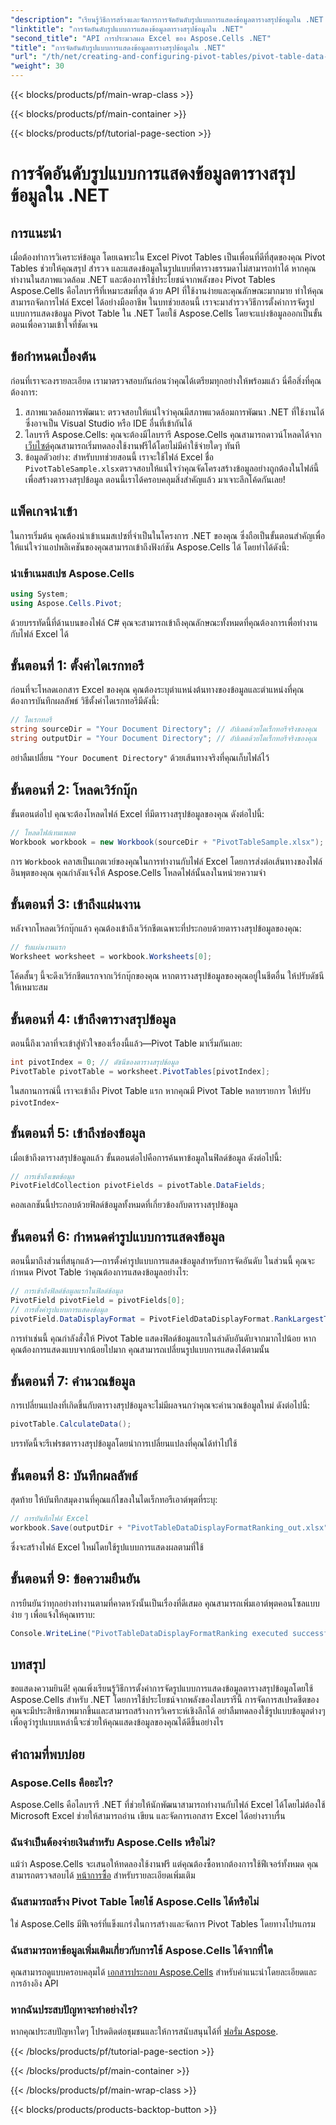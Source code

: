 ```yaml
---
"description": "เรียนรู้วิธีการสร้างและจัดการการจัดอันดับรูปแบบการแสดงข้อมูลตารางสรุปข้อมูลใน .NET โดยใช้ Aspose.Cells ด้วยคู่มือทีละขั้นตอนนี้"
"linktitle": "การจัดอันดับรูปแบบการแสดงข้อมูลตารางสรุปข้อมูลใน .NET"
"second_title": "API การประมวลผล Excel ของ Aspose.Cells .NET"
"title": "การจัดอันดับรูปแบบการแสดงข้อมูลตารางสรุปข้อมูลใน .NET"
"url": "/th/net/creating-and-configuring-pivot-tables/pivot-table-data-display-format-ranking/"
"weight": 30
---
```


{{< blocks/products/pf/main-wrap-class >}}

{{< blocks/products/pf/main-container >}}

{{< blocks/products/pf/tutorial-page-section >}}

# การจัดอันดับรูปแบบการแสดงข้อมูลตารางสรุปข้อมูลใน .NET

## การแนะนำ
เมื่อต้องทำการวิเคราะห์ข้อมูล โดยเฉพาะใน Excel Pivot Tables เป็นเพื่อนที่ดีที่สุดของคุณ Pivot Tables ช่วยให้คุณสรุป สำรวจ และแสดงข้อมูลในรูปแบบที่ตารางธรรมดาไม่สามารถทำได้ หากคุณทำงานในสภาพแวดล้อม .NET และต้องการใช้ประโยชน์จากพลังของ Pivot Tables Aspose.Cells คือไลบรารีที่เหมาะสมที่สุด ด้วย API ที่ใช้งานง่ายและคุณลักษณะมากมาย ทำให้คุณสามารถจัดการไฟล์ Excel ได้อย่างมืออาชีพ ในบทช่วยสอนนี้ เราจะมาสำรวจวิธีการตั้งค่าการจัดรูปแบบการแสดงข้อมูล Pivot Table ใน .NET โดยใช้ Aspose.Cells โดยจะแบ่งข้อมูลออกเป็นขั้นตอนเพื่อความเข้าใจที่ชัดเจน
## ข้อกำหนดเบื้องต้น
ก่อนที่เราจะลงรายละเอียด เรามาตรวจสอบกันก่อนว่าคุณได้เตรียมทุกอย่างให้พร้อมแล้ว นี่คือสิ่งที่คุณต้องการ:
1. สภาพแวดล้อมการพัฒนา: ตรวจสอบให้แน่ใจว่าคุณมีสภาพแวดล้อมการพัฒนา .NET ที่ใช้งานได้ ซึ่งอาจเป็น Visual Studio หรือ IDE อื่นที่เข้ากันได้
2. ไลบรารี Aspose.Cells: คุณจะต้องมีไลบรารี Aspose.Cells คุณสามารถดาวน์โหลดได้จาก [เว็บไซต์](https://releases.aspose.com/cells/net/)คุณสามารถเริ่มทดลองใช้งานฟรีได้โดยไม่มีค่าใช้จ่ายใดๆ ทันที
3. ข้อมูลตัวอย่าง: สำหรับบทช่วยสอนนี้ เราจะใช้ไฟล์ Excel ชื่อ `PivotTableSample.xlsx`ตรวจสอบให้แน่ใจว่าคุณจัดโครงสร้างข้อมูลอย่างถูกต้องในไฟล์นี้เพื่อสร้างตารางสรุปข้อมูล
ตอนนี้เราได้ครอบคลุมสิ่งสำคัญแล้ว มาเจาะลึกโค้ดกันเลย!
## แพ็คเกจนำเข้า
ในการเริ่มต้น คุณต้องนำเข้าเนมสเปซที่จำเป็นในโครงการ .NET ของคุณ ซึ่งถือเป็นขั้นตอนสำคัญเพื่อให้แน่ใจว่าแอปพลิเคชันของคุณสามารถเข้าถึงฟังก์ชัน Aspose.Cells ได้ โดยทำได้ดังนี้:
### นำเข้าเนมสเปซ Aspose.Cells
```csharp
using System;
using Aspose.Cells.Pivot;
```
ด้วยบรรทัดนี้ที่ด้านบนของไฟล์ C# คุณจะสามารถเข้าถึงคุณลักษณะทั้งหมดที่คุณต้องการเพื่อทำงานกับไฟล์ Excel ได้
## ขั้นตอนที่ 1: ตั้งค่าไดเรกทอรี
ก่อนที่จะโหลดเอกสาร Excel ของคุณ คุณต้องระบุตำแหน่งต้นทางของข้อมูลและตำแหน่งที่คุณต้องการบันทึกผลลัพธ์ วิธีตั้งค่าไดเรกทอรีมีดังนี้:
```csharp
// ไดเรกทอรี
string sourceDir = "Your Document Directory"; // อัปเดตด้วยไดเร็กทอรีจริงของคุณ
string outputDir = "Your Document Directory"; // อัปเดตด้วยไดเร็กทอรีจริงของคุณ
```
อย่าลืมเปลี่ยน `"Your Document Directory"` ด้วยเส้นทางจริงที่คุณเก็บไฟล์ไว้
## ขั้นตอนที่ 2: โหลดเวิร์กบุ๊ก
ขั้นตอนต่อไป คุณจะต้องโหลดไฟล์ Excel ที่มีตารางสรุปข้อมูลของคุณ ดังต่อไปนี้:
```csharp
// โหลดไฟล์เทมเพลต
Workbook workbook = new Workbook(sourceDir + "PivotTableSample.xlsx");
```
การ `Workbook` คลาสเป็นเกตเวย์ของคุณในการทำงานกับไฟล์ Excel โดยการส่งต่อเส้นทางของไฟล์อินพุตของคุณ คุณกำลังแจ้งให้ Aspose.Cells โหลดไฟล์นั้นลงในหน่วยความจำ
## ขั้นตอนที่ 3: เข้าถึงแผ่นงาน
หลังจากโหลดเวิร์กบุ๊กแล้ว คุณต้องเข้าถึงเวิร์กชีตเฉพาะที่ประกอบด้วยตารางสรุปข้อมูลของคุณ:
```csharp
// รับแผ่นงานแรก
Worksheet worksheet = workbook.Worksheets[0];
```
โค้ดสั้นๆ นี้จะดึงเวิร์กชีตแรกจากเวิร์กบุ๊กของคุณ หากตารางสรุปข้อมูลของคุณอยู่ในชีตอื่น ให้ปรับดัชนีให้เหมาะสม
## ขั้นตอนที่ 4: เข้าถึงตารางสรุปข้อมูล
ตอนนี้ถึงเวลาที่จะเข้าสู่หัวใจของเรื่องนี้แล้ว—Pivot Table มาเริ่มกันเลย:
```csharp
int pivotIndex = 0; // ดัชนีของตารางสรุปข้อมูล
PivotTable pivotTable = worksheet.PivotTables[pivotIndex];
```
ในสถานการณ์นี้ เราจะเข้าถึง Pivot Table แรก หากคุณมี Pivot Table หลายรายการ ให้ปรับ `pivotIndex`-
## ขั้นตอนที่ 5: เข้าถึงช่องข้อมูล
เมื่อเข้าถึงตารางสรุปข้อมูลแล้ว ขั้นตอนต่อไปคือการค้นหาข้อมูลในฟิลด์ข้อมูล ดังต่อไปนี้:
```csharp
// การเข้าถึงเขตข้อมูล
PivotFieldCollection pivotFields = pivotTable.DataFields;
```
คอลเลกชันนี้ประกอบด้วยฟิลด์ข้อมูลทั้งหมดที่เกี่ยวข้องกับตารางสรุปข้อมูล
## ขั้นตอนที่ 6: กำหนดค่ารูปแบบการแสดงข้อมูล
ตอนนี้มาถึงส่วนที่สนุกแล้ว—การตั้งค่ารูปแบบการแสดงข้อมูลสำหรับการจัดอันดับ ในส่วนนี้ คุณจะกำหนด Pivot Table ว่าคุณต้องการแสดงข้อมูลอย่างไร:
```csharp
// การเข้าถึงฟิลด์ข้อมูลแรกในฟิลด์ข้อมูล
PivotField pivotField = pivotFields[0];
// การตั้งค่ารูปแบบการแสดงข้อมูล
pivotField.DataDisplayFormat = PivotFieldDataDisplayFormat.RankLargestToSmallest;
```
การทำเช่นนี้ คุณกำลังสั่งให้ Pivot Table แสดงฟิลด์ข้อมูลแรกในลำดับอันดับจากมากไปน้อย หากคุณต้องการแสดงแบบจากน้อยไปมาก คุณสามารถเปลี่ยนรูปแบบการแสดงได้ตามนั้น
## ขั้นตอนที่ 7: คำนวณข้อมูล
การเปลี่ยนแปลงที่เกิดขึ้นกับตารางสรุปข้อมูลจะไม่มีผลจนกว่าคุณจะคำนวณข้อมูลใหม่ ดังต่อไปนี้:
```csharp
pivotTable.CalculateData();
```
บรรทัดนี้จะรีเฟรชตารางสรุปข้อมูลโดยนำการเปลี่ยนแปลงที่คุณได้ทำไปใช้
## ขั้นตอนที่ 8: บันทึกผลลัพธ์
สุดท้าย ให้บันทึกสมุดงานที่คุณแก้ไขลงในไดเร็กทอรีเอาต์พุตที่ระบุ:
```csharp
// การบันทึกไฟล์ Excel
workbook.Save(outputDir + "PivotTableDataDisplayFormatRanking_out.xlsx");
```
ซึ่งจะสร้างไฟล์ Excel ใหม่โดยใช้รูปแบบการแสดงผลตามที่ใช้ 
## ขั้นตอนที่ 9: ข้อความยืนยัน
การยืนยันว่าทุกอย่างทำงานตามที่คาดหวังนั้นเป็นเรื่องที่ดีเสมอ คุณสามารถเพิ่มเอาต์พุตคอนโซลแบบง่าย ๆ เพื่อแจ้งให้คุณทราบ:
```csharp
Console.WriteLine("PivotTableDataDisplayFormatRanking executed successfully.");
```
## บทสรุป
ขอแสดงความยินดี! คุณเพิ่งเรียนรู้วิธีการตั้งค่าการจัดรูปแบบการแสดงข้อมูลตารางสรุปข้อมูลโดยใช้ Aspose.Cells สำหรับ .NET โดยการใช้ประโยชน์จากพลังของไลบรารีนี้ การจัดการสเปรดชีตของคุณจะมีประสิทธิภาพมากขึ้นและสามารถสร้างการวิเคราะห์เชิงลึกได้ อย่าลืมทดลองใช้รูปแบบข้อมูลต่างๆ เพื่อดูว่ารูปแบบเหล่านี้จะช่วยให้คุณแสดงข้อมูลของคุณได้ดีขึ้นอย่างไร 
## คำถามที่พบบ่อย
### Aspose.Cells คืออะไร?
Aspose.Cells คือไลบรารี .NET ที่ช่วยให้นักพัฒนาสามารถทำงานกับไฟล์ Excel ได้โดยไม่ต้องใช้ Microsoft Excel ช่วยให้สามารถอ่าน เขียน และจัดการเอกสาร Excel ได้อย่างราบรื่น
### ฉันจำเป็นต้องจ่ายเงินสำหรับ Aspose.Cells หรือไม่?
แม้ว่า Aspose.Cells จะเสนอให้ทดลองใช้งานฟรี แต่คุณต้องซื้อหากต้องการใช้ฟีเจอร์ทั้งหมด คุณสามารถตรวจสอบได้ [หน้าการซื้อ](https://purchase.aspose.com/buy) สำหรับรายละเอียดเพิ่มเติม
### ฉันสามารถสร้าง Pivot Table โดยใช้ Aspose.Cells ได้หรือไม่
ใช่ Aspose.Cells มีฟีเจอร์ที่แข็งแกร่งในการสร้างและจัดการ Pivot Tables โดยทางโปรแกรม
### ฉันสามารถหาข้อมูลเพิ่มเติมเกี่ยวกับการใช้ Aspose.Cells ได้จากที่ใด
คุณสามารถดูแบบครอบคลุมได้ [เอกสารประกอบ Aspose.Cells](https://reference.aspose.com/cells/net/) สำหรับคำแนะนำโดยละเอียดและการอ้างอิง API
### หากฉันประสบปัญหาจะทำอย่างไร?
หากคุณประสบปัญหาใดๆ โปรดติดต่อชุมชนและให้การสนับสนุนได้ที่ [ฟอรั่ม Aspose](https://forum-aspose.com/c/cells/9).

{{< /blocks/products/pf/tutorial-page-section >}}

{{< /blocks/products/pf/main-container >}}

{{< /blocks/products/pf/main-wrap-class >}}

{{< blocks/products/products-backtop-button >}}